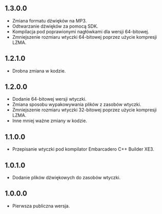 1.3.0.0
-----
* Zmiana formatu dźwięków na MP3.
* Odtwarzanie dźwięków za pomocą SDK.
* Kompilacja pod poprawionymi nagłówkami dla wersji 64-bitowej.
* Zmniejszenie rozmiaru wtyczki 64-bitowej poprzez użycie kompresji LZMA.

1.2.1.0
-----
* Drobna zmiana w kodzie.

1.2.0.0
-----
* Dodanie 64-bitowej wersji wtyczki.
* Zmiana sposobu wypakowywania plików z zasobów wtyczki.
* Zmniejszenie rozmiaru wtyczki 32-bitowej poprzez użycie kompresji LZMA.
* Inne mniej ważne zmiany w kodzie.

1.1.0.0
-----
* Przepisanie wtyczki pod kompilator Embarcadero C++ Builder XE3.

1.0.1.0
-----
* Dodanie plików dźwiękowych do zasobów wtyczki.

1.0.0.0
-----
* Pierwsza publiczna wersja.